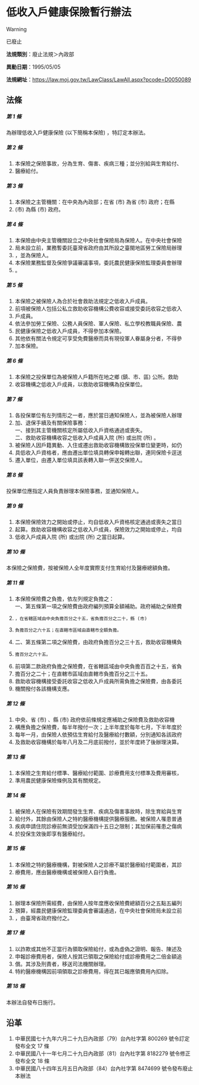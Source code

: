 # 低收入戶健康保險暫行辦法


> [!WARNING]
> 已廢止


**法規類別**：廢止法規＞內政部

**異動日期**：1995/05/05  

**法規網址**：https://law.moj.gov.tw/LawClass/LawAll.aspx?pcode=D0050089



## 法條
##### 第 1 條
為辦理低收入戶健康保險 (以下簡稱本保險) ，特訂定本辦法。

##### 第 2 條
1. 本保險之保險事故，分為生育、傷害、疾病三種；並分別給與生育給付、
1. 醫療給付。

##### 第 3 條
1. 本保險之主管機關：在中央為內政部；在省 (市) 為省 (市) 政府；在縣
1.  (市) 為縣 (市) 政府。

##### 第 4 條
1. 本保險由中央主管機關設立之中央社會保險局為保險人。在中央社會保險
1. 局未設立前，業務暫委託臺灣省政府由其所設之臺閩地區勞工保險局辦理
1. ，並為保險人。
1. 本保險業務監督及保險爭議審議事項，委託農民健康保險監理委員會辦理
1. 。

##### 第 5 條
1. 本保險之被保險人為合於社會救助法規定之低收入戶成員。
1. 前項被保險人包括公私立救助收容機構公費收容或接受委託收容之低收入
1. 戶成員。
1. 依法參加勞工保險、公務人員保險、軍人保險、私立學校教職員保險、農
1. 民健康保險之低收入戶成員，不得參加本保險。
1. 其他依有關法令規定可享受免費醫療而具有現役軍人眷屬身分者，不得參
1. 加本保險。

##### 第 6 條
1. 本保險之投保單位為被保險人戶籍所在地之鄉 (鎮、市、區) 公所。救助
1. 收容機構之低收入戶成員，以救助收容機構為投保單位。

##### 第 7 條
1. 各投保單位有左列情形之一者，應於當日通知保險人，並為被保險人辦理
1. 加、退保手續及有關保險事務：  
一、接到其主管機關核定所屬低收入戶資格通過或喪失。  
二、救助收容機構收容之低收入戶成員入院 (所) 或出院 (所) 。
1. 被保險人因戶籍異動、入住或遷出救助收容機構致投保單位變更時，如仍
1. 具低收入戶資格者，應由遷出單位填具轉保申報轉出聯，連同保險卡逕送
1. 遷入單位，由遷入單位填具該表轉入聯一併送交保險人。

##### 第 8 條
投保單位應指定人員負責辦理本保險事務，並通知保險人。

##### 第 9 條
1. 本保險保險效力之開始或停止，均自低收入戶資格核定通過或喪失之當日
1. 起算。救助收容機構收容之低收入戶成員，保險效力之開始或停止，均自
1. 低收入戶成員入院 (所) 或出院 (所) 之當日起算。

##### 第 10 條
本保險之保險費，按被保險人全年度實際支付生育給付及醫療總額負擔。

##### 第 11 條
1. 本保險保險費之負擔，依左列規定負擔之：  
一、第五條第一項之保險費由政府編列預算全額補助。政府補助之保險費
1.     ，在省轄區域由中央負擔百分之十五，省負擔百分之二十，縣 (市)
1.     負擔百分之六十五；在直轄市區域由直轄市全額負擔。
1. 二、第五條第二項之保險費，由政府負擔百分之三十五，救助收容機構負
1.     擔百分之六十五。
1. 前項第二款政府負擔之保險費，在省轄區域由中央負擔百百之十五，省負
1. 擔百分之二十；在直轄市區域由直轄市負擔百分之三十五。
1. 救助收容機構接受委託收容之低收入戶成員所需負擔之保險費，由各委託
1. 機關撥付各該機構支應。

##### 第 12 條
1. 中央、省 (市) 、縣 (市) 政府依前條規定應補助之保險費及救助收容機
1. 構應負擔之保險費，每半年撥付一次；上半年度於每年七月，下半年度於
1. 每年一月，由保險人依預估生育給付及醫療給付數額，分別通知各該政府
1. 及救助收容機構於每年八月及二月底前撥付，並於年度終了後辦理決算。

##### 第 13 條
1. 本保險之生育給付標準、醫療給付範圍、診療費用支付標準及費用審核，
1. 準用農民健康保險條例及其有關規定。

##### 第 14 條
1. 被保險人在保險有效期間發生生育、疾病及傷害事故時，除生育給與生育
1. 給付外，其餘由保險人之特約醫療機構提供醫療服務。被保險人罹患普通
1. 疾病申請住院診療前無須受加保滿四十五日之限制；其加保前罹患之傷病
1. 於投保生效後即享有醫療給付。

##### 第 15 條
1. 本保險之特約醫療機構，對被保險人之診療不屬於醫療給付範圍者，其診
1. 療費用，應由醫療機構或被保險人自行負擔。

##### 第 16 條
1. 辦理本保險所需經費，由保險人按年度應收保險費總額百分之五點五編列
1. 預算，經農民健康保險監理委員會審議通過，在中央社會保險局未設立前
1. ，由臺灣省政府撥付之。

##### 第 17 條
1. 以詐欺或其他不正當行為領取保險給付，或為虛偽之證明、報告、陳述及
1. 申報診療費用者，保險人按其已領取之保險給付或診療費用之二倍金額追
1. 償。其涉及刑責者，移送司法機關辦理。
1. 特約醫療機構因前項領取之診療費用，得在其已報應領費用內扣除。

##### 第 18 條
本辦法自發布日施行。

## 沿革
1. 中華民國七十九年六月二十九日內政部（79）台內社字第 800269 號令訂定發布全文 17 條
1. 中華民國八十一年七月二十九日內政部（81）台內社字第 8182279  號令修正發布全文 18 條
1. 中華民國八十四年五月五日內政部（84）台內社字第 8474699  號令發布廢止本辦法
